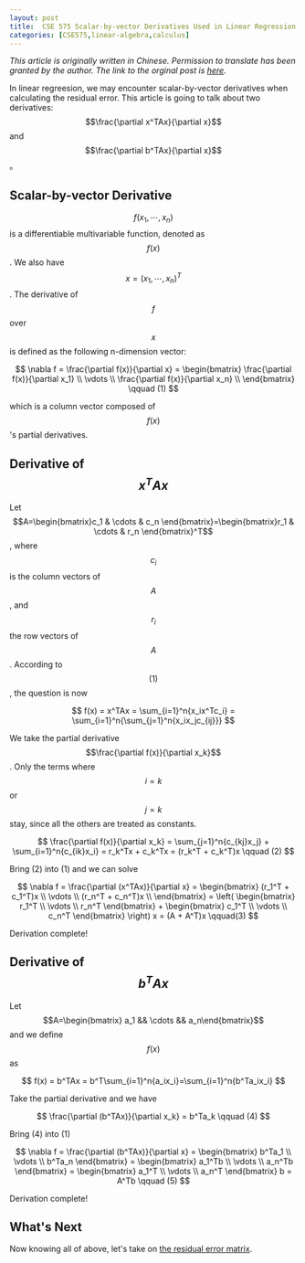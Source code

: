 ```yaml
---
layout: post
title:  CSE 575 Scalar-by-vector Derivatives Used in Linear Regression
categories: [CSE575,linear-algebra,calculus]
---
```


*This article is originally written in Chinese. Permission to translate has been granted by the author. The link to the orginal post is [here](http://bourneli.github.io/linear-algebra/calculus/2016/04/28/linear-algebra-11-derivate-of-linear-regression.html).*

In linear regreesion, we may encounter scalar-by-vector derivatives when calculating the residual error. This article is going to talk about two derivatives: $$\frac{\partial x^TAx}{\partial x}$$ and $$\frac{\partial b^TAx}{\partial x}$$。

## Scalar-by-vector Derivative

$$f(x_1,\cdots,x_n)$$ is a differentiable multivariable function, denoted as $$f(x)$$. We also have $$x=(x_1,\cdots,x_n)^T$$. The derivative of $$f$$ over $$x$$ is defined as the following n-dimension vector:

$$
\nabla f = \frac{\partial f(x)}{\partial x} 
		 = \begin{bmatrix}
				\frac{\partial f(x)}{\partial x_1} \\	
				\vdots \\
				\frac{\partial f(x)}{\partial x_n} \\
		   \end{bmatrix} \qquad (1)
$$

which is a column vector composed of $$f(x)$$'s partial derivatives.

## Derivative of $$x^TAx$$

Let $$A=\begin{bmatrix}c_1 & \cdots & c_n \end{bmatrix}=\begin{bmatrix}r_1 & \cdots & r_n \end{bmatrix}^T$$, where $$c_i$$ is the column vectors of $$A$$, and $$r_i$$ the row vectors of $$A$$. According to $$(1)$$, the question is now

$$
	f(x) = x^TAx = \sum_{i=1}^n{x_ix^Tc_i} = \sum_{i=1}^n{\sum_{j=1}^n{x_ix_jc_{ij}}}
$$

We take the partial derivative $$\frac{\partial f(x)}{\partial x_k}$$. Only the terms where $$i=k$$ or $$j=k$$ stay, since all the others are treated as constants.

$$
	\frac{\partial f(x)}{\partial x_k} = \sum_{j=1}^n{c_{kj}x_j} + \sum_{i=1}^n{c_{ik}x_i} 
	                                   = r_k^Tx + c_k^Tx = (r_k^T + c_k^T)x \qquad (2)
$$

Bring (2) into (1) and we can solve


$$
\nabla f = \frac{\partial (x^TAx)}{\partial x} 
		 = \begin{bmatrix}
				(r_1^T + c_1^T)x \\
				\vdots \\
				(r_n^T + c_n^T)x \\
		   \end{bmatrix}
		  = \left( \begin{bmatrix} r_1^T \\ \vdots \\ r_n^T \end{bmatrix} + 
			\begin{bmatrix} c_1^T \\ \vdots \\ c_n^T \end{bmatrix} \right) x
		  = (A + A^T)x  \qquad(3)
$$

Derivation complete!



## Derivative of $$b^TAx$$

Let $$A=\begin{bmatrix} a_1 && \cdots && a_n\end{bmatrix}$$ and we define $$f(x)$$ as

$$
	f(x) = b^TAx = b^T\sum_{i=1}^n{a_ix_i}=\sum_{i=1}^n{b^Ta_ix_i}
$$

Take the partial derivative and we have

$$
	\frac{\partial (b^TAx)}{\partial x_k} = b^Ta_k \qquad (4)
$$

Bring (4) into (1)

$$
	\nabla f = \frac{\partial (b^TAx)}{\partial x} 
			 = \begin{bmatrix} b^Ta_1 \\ \vdots \\ b^Ta_n \end{bmatrix}
			 = \begin{bmatrix} a_1^Tb \\ \vdots \\ a_n^Tb \end{bmatrix}
			 = \begin{bmatrix} a_1^T \\ \vdots \\ a_n^T \end{bmatrix} b 
			 = A^Tb \qquad (5)
$$

Derivation complete!

## What's Next

Now knowing all of above, let's take on [the residual error matrix](/CSE575-Derivative-Linear-Regression-Matrix).
 



